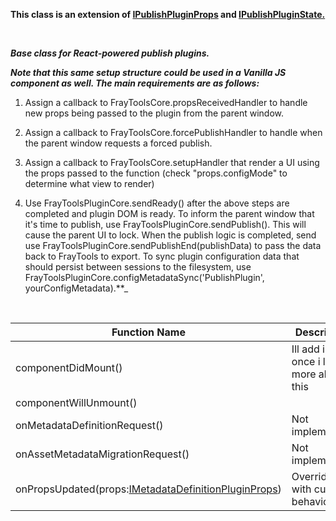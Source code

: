 **This class is an extension of [IPublishPluginProps](/Documentation/PublishPlugin/BasePublishPlugin/IPublishPluginProps.md) and [IPublishPluginState.](/Documentation/PublishPlugin/BasePublishPlugin/IPublishPluginState.md)**

<br/>

_**Base class for React-powered publish plugins.**_
  
_**Note that this same setup structure could be used in a Vanilla JS component as well. The main requirements are as follows:**_

1) Assign a callback to FrayToolsCore.propsReceivedHandler to handle new props being passed to the plugin from the parent window.

3) Assign a callback to FrayToolsCore.forcePublishHandler to handle when the parent window requests a forced publish.

5) Assign a callback to FrayToolsCore.setupHandler that render a UI using the props passed to the function (check "props.configMode" to determine what view to render)
6) Use FrayToolsPluginCore.sendReady() after the above steps are completed and plugin DOM is ready.
To inform the parent window that it's time to publish, use FrayToolsPluginCore.sendPublish(). This will cause the parent UI to lock. When the publish logic is completed, send use FrayToolsPluginCore.sendPublishEnd(publishData) to pass the data back to FrayTools to export. To sync plugin configuration data that should persist between sessions to the filesystem, use FrayToolsPluginCore.configMetadataSync('PublishPlugin', yourConfigMetadata).**_

<br/>

| Function Name | Description |
| ----------------------------------------------------------------------------------- | -------------------------------------------------------------------------------------------- |
| componentDidMount() | Ill add info once i learn more about this |
| componentWillUnmount() | |
| onMetadataDefinitionRequest() | Not implemented. |
| onAssetMetadataMigrationRequest() | Not implemented. |
| onPropsUpdated(props:[IMetadataDefinitionPluginProps](/Documentation/MetadataPlugin/BaseMetadataDefinitionPlugin/IMetadataDefinitionPluginProps.md)) | Override this with custom behavior |
